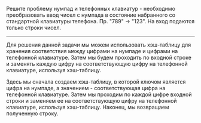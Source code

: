 Решите проблему нумпад и телефонных клавиатур - необходимо преобразовать ввод чисел с нумпада в состояние набранного со стандартной клавиатуры телефона. Пр. "789" -> "123". На вход подаются только строки чисел.

---

Для решения данной задачи мы можем использовать хэш-таблицу для хранения соответствия между цифрами на нумпаде и цифрами на телефонной клавиатуре. Затем мы будем проходить по входной строке и заменять каждую цифру на соответствующую цифру на телефонной клавиатуре, используя хэш-таблицу.

Здесь мы сначала создаем хэш-таблицу, в которой ключом является цифра на нумпаде, а значением - соответствующая цифра на телефонной клавиатуре. Затем мы проходим по каждой цифре входной строки и заменяем ее на соответствующую цифру на телефонной клавиатуре, используя хэш-таблицу. Наконец, мы возвращаем полученную строку.